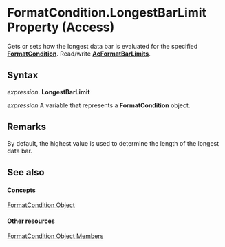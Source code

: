 
# FormatCondition.LongestBarLimit Property (Access)

Gets or sets how the longest data bar is evaluated for the specified  **[FormatCondition](a31deaae-b32d-c45b-b3b2-113a9e62cc7a.md)**. Read/write **[AcFormatBarLimits](15cc7bb2-ef78-1b55-910c-fbc8b9f95c61.md)**.


## Syntax

 _expression_. **LongestBarLimit**

 _expression_ A variable that represents a **FormatCondition** object.


## Remarks

By default, the highest value is used to determine the length of the longest data bar.


## See also


#### Concepts


[FormatCondition Object](a31deaae-b32d-c45b-b3b2-113a9e62cc7a.md)
#### Other resources


[FormatCondition Object Members](98a01bf0-3d5c-5ea4-9291-97ddd24fd7a1.md)
